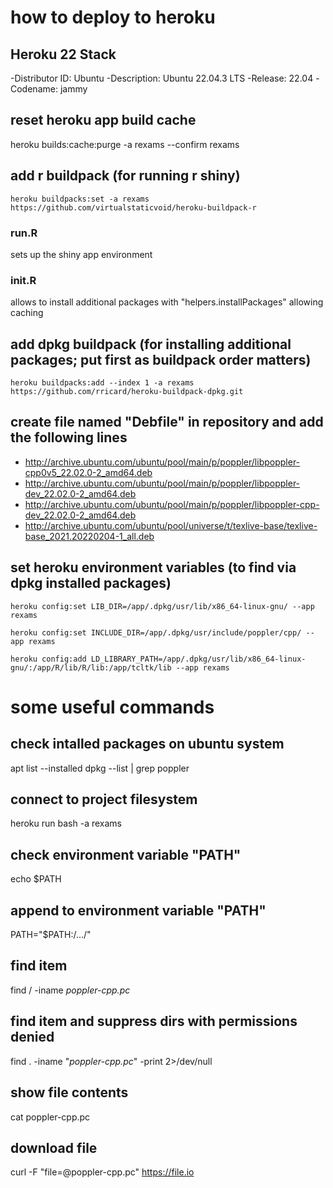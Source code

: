 # how to deploy to heroku
## Heroku 22 Stack
-Distributor ID: Ubuntu
-Description:    Ubuntu 22.04.3 LTS
-Release:        22.04
-Codename:       jammy

## reset heroku app build cache
heroku builds:cache:purge -a rexams --confirm rexams

## add r buildpack (for running r shiny)
`heroku buildpacks:set -a rexams https://github.com/virtualstaticvoid/heroku-buildpack-r`

### run.R
sets up the shiny app environment

### init.R 
allows to install additional packages with "helpers.installPackages" allowing caching

## add dpkg buildpack (for installing additional packages; put first as buildpack order matters)
`heroku buildpacks:add --index 1 -a rexams https://github.com/rricard/heroku-buildpack-dpkg.git`

## create file named "Debfile" in repository and add the following lines
- http://archive.ubuntu.com/ubuntu/pool/main/p/poppler/libpoppler-cpp0v5_22.02.0-2_amd64.deb
- http://archive.ubuntu.com/ubuntu/pool/main/p/poppler/libpoppler-dev_22.02.0-2_amd64.deb
- http://archive.ubuntu.com/ubuntu/pool/main/p/poppler/libpoppler-cpp-dev_22.02.0-2_amd64.deb
- http://archive.ubuntu.com/ubuntu/pool/universe/t/texlive-base/texlive-base_2021.20220204-1_all.deb

## set heroku environment variables (to find via dpkg installed packages)
`heroku config:set LIB_DIR=/app/.dpkg/usr/lib/x86_64-linux-gnu/ --app rexams`

`heroku config:set INCLUDE_DIR=/app/.dpkg/usr/include/poppler/cpp/ --app rexams`

`heroku config:add LD_LIBRARY_PATH=/app/.dpkg/usr/lib/x86_64-linux-gnu/:/app/R/lib/R/lib:/app/tcltk/lib --app rexams`	

# some useful commands
## check intalled packages on ubuntu system
apt list --installed
dpkg --list | grep poppler

## connect to project filesystem
heroku run bash -a rexams

## check environment variable "PATH"
echo $PATH

## append to environment variable "PATH"
PATH="$PATH:/.../"

## find item
find / -iname *poppler-cpp.pc*

## find item and suppress dirs with permissions denied
find . -iname "*poppler-cpp.pc*" -print 2>/dev/null

## show file contents
cat poppler-cpp.pc

## download file
curl -F "file=@poppler-cpp.pc" https://file.io
